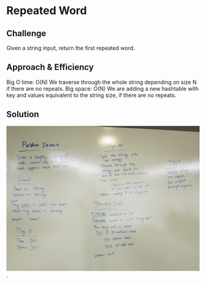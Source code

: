 # Repeated Word

## Challenge
Given a string input, return the first repeated word.

## Approach & Efficiency

Big O time: O(N)
We traverse through the whole string depending on size N if there are no repeats.
Big space: O(N)
We are adding a new hashtable with key and values equivalent to the string size, if there are no repeats.

## Solution
![Tree Intersection](../../assets/repeatedword.jpg).